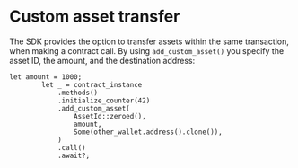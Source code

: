 # Custom asset transfer

<!-- This section should explain the `add_custom_asset()` method -->
<!-- transfer:example:start -->
The SDK provides the option to transfer assets within the same transaction, when making a contract call. By using `add_custom_asset()` you specify the asset ID, the amount, and the destination address:
<!-- transfer:example:end -->

```rust,ignore
let amount = 1000;
        let _ = contract_instance
            .methods()
            .initialize_counter(42)
            .add_custom_asset(
                AssetId::zeroed(),
                amount,
                Some(other_wallet.address().clone()),
            )
            .call()
            .await?;
```
